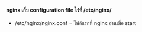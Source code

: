 
#### nginx เก็บ configuration file ไว้ที่ /etc/nginx/

- /etc/nginx/nginx.conf = ไฟล์แรกที่ nginx อ่านเมื่อ start
